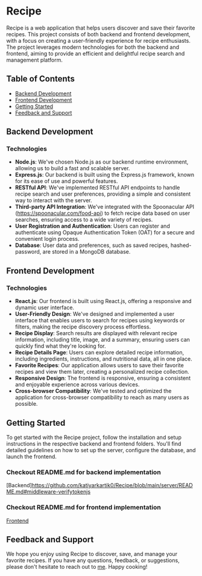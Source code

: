 # Recipe

Recipe is a web application that helps users discover and save their favorite recipes. This project consists of both backend and frontend development, with a focus on creating a user-friendly experience for recipe enthusiasts. The project leverages modern technologies for both the backend and frontend, aiming to provide an efficient and delightful recipe search and management platform.

## Table of Contents

- [Backend Development](#backend-development)
- [Frontend Development](#frontend-development)
- [Getting Started](#getting-started)
- [Feedback and Support](#feedback-and-support)

## Backend Development

### Technologies

- **Node.js**: We've chosen Node.js as our backend runtime environment, allowing us to build a fast and scalable server.
- **Express.js**: Our backend is built using the Express.js framework, known for its ease of use and powerful features.
- **RESTful API**: We've implemented RESTful API endpoints to handle recipe search and user preferences, providing a simple and consistent way to interact with the server.
- **Third-party API Integration**: We've integrated with the Spoonacular API (https://spoonacular.com/food-api) to fetch recipe data based on user searches, ensuring access to a wide variety of recipes.
- **User Registration and Authentication**: Users can register and authenticate using Opaque Authentication Token (OAT) for a secure and convenient login process.
- **Database**: User data and preferences, such as saved recipes, hashed-password, are stored in a MongoDB database.

## Frontend Development

### Technologies

- **React.js**: Our frontend is built using React.js, offering a responsive and dynamic user interface.
- **User-Friendly Design**: We've designed and implemented a user interface that enables users to search for recipes using keywords or filters, making the recipe discovery process effortless.
- **Recipe Display**: Search results are displayed with relevant recipe information, including title, image, and a summary, ensuring users can quickly find what they're looking for.
- **Recipe Details Page**: Users can explore detailed recipe information, including ingredients, instructions, and nutritional data, all in one place.
- **Favorite Recipes**: Our application allows users to save their favorite recipes and view them later, creating a personalized recipe collection.
- **Responsive Design**: The frontend is responsive, ensuring a consistent and enjoyable experience across various devices.
- **Cross-browser Compatibility**: We've tested and optimized the application for cross-browser compatibility to reach as many users as possible.

## Getting Started

To get started with the Recipe project, follow the installation and setup instructions in the respective backend and frontend folders. You'll find detailed guidelines on how to set up the server, configure the database, and launch the frontend.

### Checkout README.md for backend implementation
[Backend]https://github.com/katiyarkartik0/Recipe/blob/main/server/README.md#middleware-verifytokenjs

### Checkout README.md for frontend implementation
[Frontend](https://github.com/katiyarkartik0/Recipe/blob/main/client/README.md)
## Feedback and Support

We hope you enjoy using Recipe to discover, save, and manage your favorite recipes. If you have any questions, feedback, or suggestions, please don't hesitate to reach out to [me](katiyarkartik0@gmail.com). Happy cooking!

